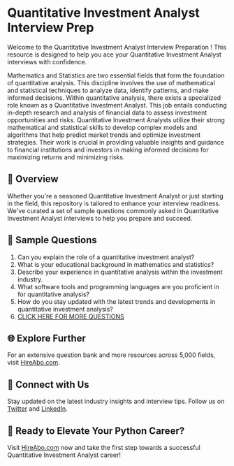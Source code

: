 # Quantitative Investment Analyst Interview Prep

Welcome to the Quantitative Investment Analyst Interview Preparation ! This resource is designed to help you ace your Quantitative Investment Analyst interviews with confidence.

Mathematics and Statistics are two essential fields that form the foundation of quantitative analysis. This discipline involves the use of mathematical and statistical techniques to analyze data, identify patterns, and make informed decisions. Within quantitative analysis, there exists a specialized role known as a Quantitative Investment Analyst. This job entails conducting in-depth research and analysis of financial data to assess investment opportunities and risks. Quantitative Investment Analysts utilize their strong mathematical and statistical skills to develop complex models and algorithms that help predict market trends and optimize investment strategies. Their work is crucial in providing valuable insights and guidance to financial institutions and investors in making informed decisions for maximizing returns and minimizing risks.

## 🚀 Overview

Whether you're a seasoned Quantitative Investment Analyst or just starting in the field, this repository is tailored to enhance your interview readiness. We've curated a set of sample questions commonly asked in Quantitative Investment Analyst interviews to help you prepare and succeed.

## 📝 Sample Questions

1. Can you explain the role of a quantitative investment analyst?
2. What is your educational background in mathematics and statistics?
3. Describe your experience in quantitative analysis within the investment industry.
4. What software tools and programming languages are you proficient in for quantitative analysis?
5. How do you stay updated with the latest trends and developments in quantitative investment analysis?
6. [CLICK HERE FOR MORE QUESTIONS](https://hireabo.com/job/19_3_12/Quantitative%20Investment%20Analyst)

## 🌐 Explore Further

For an extensive question bank and more resources across 5,000 fields, visit [HireAbo.com](https://www.hireabo.com).

## 📱 Connect with Us

Stay updated on the latest industry insights and interview tips. Follow us on [Twitter](https://twitter.com/hireabo) and [LinkedIn](https://www.linkedin.com/in/hire-abo-3609972a8/).

## 🚀 Ready to Elevate Your Python Career?

Visit [HireAbo.com](https://www.hireabo.com) now and take the first step towards a successful Quantitative Investment Analyst career!
